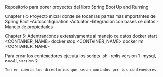 
Repositorio para poner proyectos del libro Spring Boot Up and Running

Chapter 1-5
    Proyecto inicial donde se tocan las partes mas importantes de Spring Boot
    -Autoconfiguration
    -Actuator
    -Integracion con bases de datos
    -Manejo de propiedades

Chapter 6: Adentrandonos extensivamente al manejo de datos
docker start <CONTAINER_NAME>
docker stop  <CONTAINER_NAME>
docker rm <CONTAINER_NAME>

Para crear los contenedores ejecuta los scripts .sh
-redis version 1
-mysql, neo4j, version 2

    Ten en cuenta los directorios que seran montados por los contenedores

